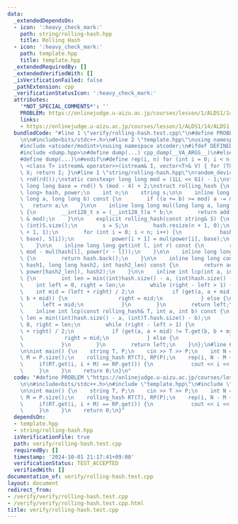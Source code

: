 ```yaml
---
data:
  _extendedDependsOn:
  - icon: ':heavy_check_mark:'
    path: string/rolling-hash.hpp
    title: Rolling Hash
  - icon: ':heavy_check_mark:'
    path: template.hpp
    title: template.hpp
  _extendedRequiredBy: []
  _extendedVerifiedWith: []
  _isVerificationFailed: false
  _pathExtension: cpp
  _verificationStatusIcon: ':heavy_check_mark:'
  attributes:
    '*NOT_SPECIAL_COMMENTS*': ''
    PROBLEM: https://onlinejudge.u-aizu.ac.jp/courses/lesson/1/ALDS1/14/ALDS1_14_B
    links:
    - https://onlinejudge.u-aizu.ac.jp/courses/lesson/1/ALDS1/14/ALDS1_14_B
  bundledCode: "#line 1 \"verify/rolling-hash.test.cpp\"\n#define PROBLEM \"https://onlinejudge.u-aizu.ac.jp/courses/lesson/1/ALDS1/14/ALDS1_14_B\"\
    \n\n#include<bits/stdc++.h>\n#line 2 \"template.hpp\"\nusing namespace std;\n\
    #include <atcoder/modint>\nusing namespace atcoder;\n#ifdef DEFINED_ONLY_IN_LOCAL\n\
    #include <dump.hpp>\n#define dump(...) cpp_dump(__VA_ARGS__)\n#else\n#undef dump\n\
    #define dump(...)\n#endif\n#define rep(i, n) for (int i = 0; i < n; i++)\ntemplate\
    \ <class T> istream& operator>>(istream& I, vector<T>& V) { for (T& X : V) I >>\
    \ X; return I; }\n#line 1 \"string/rolling-hash.hpp\"\nrandom_device rd;\nmt19937_64\
    \ rnd(rd());\nstatic constexpr long long mod = (1LL << 61) - 1;\nstatic const\
    \ long long base = rnd() % (mod - 4) + 2;\nstruct rolling_hash {\n    vector<long\
    \ long> hash, power;\n    int n;\n    string s;\n\n    inline long long add(long\
    \ long a, long long b) const {\n        if ((a += b) >= mod) a -= mod;\n     \
    \   return a;\n    }\n\n    inline long long mul(long long a, long long b) const\
    \ {\n        __int128_t x = (__int128_t)a * b;\n        return add(x >> 61, x\
    \ & mod);\n    }\n\n    explicit rolling_hash(const string& S) {\n        n =\
    \ (int)S.size();\n        s = S;\n        hash.resize(n + 1, 0);\n        power.resize(n\
    \ + 1, 1);\n        for (int i = 0; i < n; i++) {\n            hash[i + 1] = add(mul(hash[i],\
    \ base), S[i]);\n            power[i + 1] = mul(power[i], base);\n        }\n\
    \    }\n\n    inline long long get(int l, int r) const {\n        return add(hash[r],\
    \ mod - mul(hash[l], power[r - l]));\n    }\n\n    inline long long get() const\
    \ {\n        return hash.back();\n    }\n\n    inline long long connect(long long\
    \ hash1, long long hash2, int hash2_len) const {\n        return add(mul(hash1,\
    \ power[hash2_len]), hash2);\n    }\n\n    inline int lcp(int a, int b) const\
    \ {\n        int len = min((int)hash.size() - a, (int)hash.size() - b);\n    \
    \    int left = 0, right = len;\n        while (right - left > 1) {\n        \
    \    int mid = (left + right) / 2;\n            if (get(a, a + mid) != get(b,\
    \ b + mid)) {\n                right = mid;\n            } else {\n          \
    \      left = mid;\n            }\n        }\n        return left;\n    }\n\n\
    \    inline int lcp(const rolling_hash& T, int a, int b) const {\n        int\
    \ len = min((int)hash.size() - a, (int)T.hash.size() - b);\n        int left =\
    \ 0, right = len;\n        while (right - left > 1) {\n            int mid = (left\
    \ + right) / 2;\n            if (get(a, a + mid) != T.get(b, b + mid)) {\n   \
    \             right = mid;\n            } else {\n                left = mid;\n\
    \            }\n        }\n        return left;\n    }\n};\n#line 6 \"verify/rolling-hash.test.cpp\"\
    \n\nint main() {\n    string T, P;\n    cin >> T >> P;\n    int N = T.size(),\
    \ M = P.size();\n    rolling_hash RT(T), RP(P);\n    rep(i, N - M + 1) {\n   \
    \     if(RT.get(i, i + M) == RP.get()) {\n            cout << i << endl;\n   \
    \     }\n    }\n    return 0;\n}\n"
  code: "#define PROBLEM \"https://onlinejudge.u-aizu.ac.jp/courses/lesson/1/ALDS1/14/ALDS1_14_B\"\
    \n\n#include<bits/stdc++.h>\n#include \"template.hpp\"\n#include \"string/rolling-hash.hpp\"\
    \n\nint main() {\n    string T, P;\n    cin >> T >> P;\n    int N = T.size(),\
    \ M = P.size();\n    rolling_hash RT(T), RP(P);\n    rep(i, N - M + 1) {\n   \
    \     if(RT.get(i, i + M) == RP.get()) {\n            cout << i << endl;\n   \
    \     }\n    }\n    return 0;\n}"
  dependsOn:
  - template.hpp
  - string/rolling-hash.hpp
  isVerificationFile: true
  path: verify/rolling-hash.test.cpp
  requiredBy: []
  timestamp: '2024-10-01 21:17:41+09:00'
  verificationStatus: TEST_ACCEPTED
  verifiedWith: []
documentation_of: verify/rolling-hash.test.cpp
layout: document
redirect_from:
- /verify/verify/rolling-hash.test.cpp
- /verify/verify/rolling-hash.test.cpp.html
title: verify/rolling-hash.test.cpp
---
```

